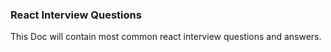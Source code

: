 ### React Interview Questions
This Doc will contain most common react interview questions and answers.

